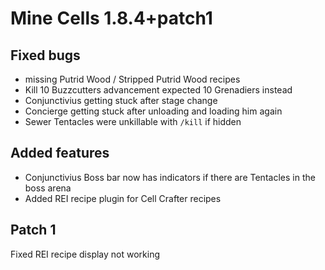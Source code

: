 # Mine Cells 1.8.4+patch1

## Fixed bugs

- missing Putrid Wood / Stripped Putrid Wood recipes
- Kill 10 Buzzcutters advancement expected 10 Grenadiers instead
- Conjunctivius getting stuck after stage change
- Concierge getting stuck after unloading and loading him again
- Sewer Tentacles were unkillable with `/kill` if hidden

## Added features

- Conjunctivius Boss bar now has indicators if there are Tentacles in the boss arena
- Added REI recipe plugin for Cell Crafter recipes

## Patch 1

Fixed REI recipe display not working